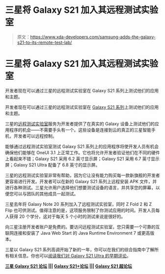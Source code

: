 # 三星将 Galaxy S21 加入其远程测试实验室

> 原文：<https://www.xda-developers.com/samsung-adds-the-galaxy-s21-to-its-remote-test-lab/>

# 三星将 Galaxy S21 加入其远程测试实验室

开发者现在可以通过三星的远程测试实验室在 Galaxy S21 系列上测试他们的应用和主题。

开发者现在可以通过三星的远程测试实验室在 [Galaxy S21 系列](https://www.xda-developers.com/samsung-galaxy-s21/#price)上测试他们的应用和主题。

三星的[远程测试实验室](https://developer.samsung.com/sdp/news/en-us/2021/01/22/galaxy-s21-devices-are-now-available-in-remote-test-lab)服务为开发者提供了在真实的 Galaxy 设备上测试他们的应用程序的机会——不需要手头有一个。这些设备是连接到云的真正的三星智能手机，开发者可以远程控制。

能够通过远程测试实验室测试 Galaxy S21 系列上的应用程序将使开发人员有机会确保他们能够在 OneUI 3.1 上正常工作。它也将允许开发者验证他们在不同的硬件上看起来不错；Galaxy S21 采用 6.2 英寸显示屏；Galaxy S21 采用 6.7 英寸显示屏；Galaxy S21 Ultra 配备了 6.8 英寸的显示屏。

三星的远程测试实验室非常有帮助，因为它让没有能力购买每一款新旗舰的开发者更容易进行开发。开发者可以在新的 Galaxy S21 系列上远程安装 APK 文件，并进行各种测试。三星允许用户选择他们想要测试设备的语言，并共享您的屏幕，以便您可以与团队的其他成员一起测试。

三星去年将 Galaxy Note 20 系列加入了远程测试实验室，同时 Z Fold 2 和 Z Flip 也可供测试。值得注意的是，这项服务限制了你测试应用的时间。开发人员每人获得 20 个学分，这对于每天 5 个小时的测试来说是很好的。

向三星注册开发者账户是免费的。要访问远程测试实验室，您只需要一个可靠的互联网连接和安装了 Java Web Start 的 Java Runtime Environment 7 或更高版本。

三星以 Galaxy S21 系列高调开始了新的一年，你可以在我们的综合指南中了解所有相关信息。你也可以[阅读我们对 Galaxy S21 Ultra 的早期评论](https://www.xda-developers.com/samsung-galaxy-s21-ultra-preview-five-takeaways/)。

**[三星 Galaxy S21 论坛](https://forum.xda-developers.com/c/samsung-galaxy-s21.11933/) ||| [Galaxy S21+论坛](https://forum.xda-developers.com/f/samsung-galaxy-s21.12089/) ||| [Galaxy S21 超论坛](https://forum.xda-developers.com/f/samsung-galaxy-s21-ultra.12091/)**